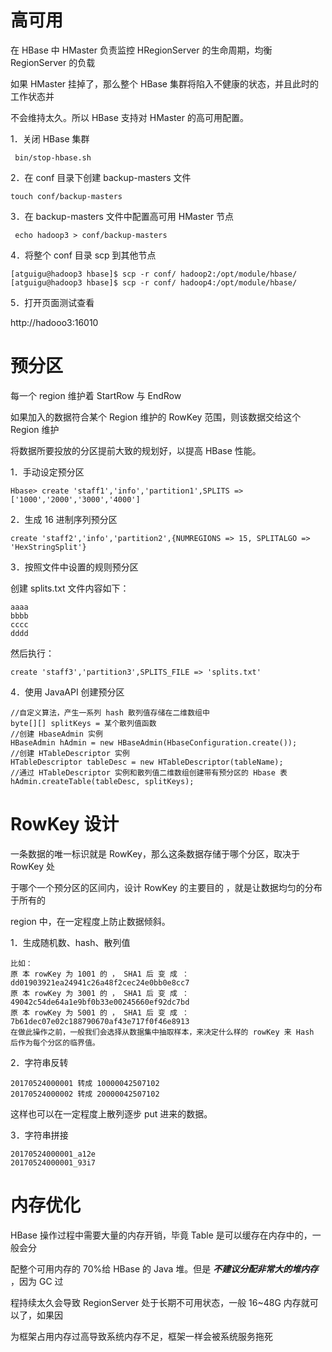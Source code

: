 # **高可用**

在 HBase 中 HMaster 负责监控 HRegionServer 的生命周期，均衡 RegionServer 的负载

如果 HMaster 挂掉了，那么整个 HBase 集群将陷入不健康的状态，并且此时的工作状态并 

不会维持太久。所以 HBase 支持对 HMaster 的高可用配置。 

1．关闭 HBase 集群

```
 bin/stop-hbase.sh
```



2．在 conf 目录下创建 backup-masters 文件

```
touch conf/backup-masters
```



3．在 backup-masters 文件中配置高可用 HMaster 节点

```
 echo hadoop3 > conf/backup-masters
```



4．将整个 conf 目录 scp 到其他节点

```
[atguigu@hadoop3 hbase]$ scp -r conf/ hadoop2:/opt/module/hbase/
[atguigu@hadoop3 hbase]$ scp -r conf/ hadoop4:/opt/module/hbase/
```



5．打开页面测试查看 

http://hadooo3:16010



# **预分区**

每一个 region 维护着 StartRow 与 EndRow

如果加入的数据符合某个 Region 维护的 RowKey 范围，则该数据交给这个 Region 维护

将数据所要投放的分区提前大致的规划好，以提高 HBase 性能。



1．手动设定预分区

```
Hbase> create 'staff1','info','partition1',SPLITS => ['1000','2000','3000','4000']
```



2．生成 16 进制序列预分区

```
create 'staff2','info','partition2',{NUMREGIONS => 15, SPLITALGO => 'HexStringSplit'}
```



3．按照文件中设置的规则预分区 

创建 splits.txt 文件内容如下：

```
aaaa
bbbb
cccc
dddd
```

然后执行：

```
create 'staff3','partition3',SPLITS_FILE => 'splits.txt'
```



4．使用 JavaAPI 创建预分区

```
//自定义算法，产生一系列 hash 散列值存储在二维数组中
byte[][] splitKeys = 某个散列值函数
//创建 HbaseAdmin 实例
HBaseAdmin hAdmin = new HBaseAdmin(HbaseConfiguration.create());
//创建 HTableDescriptor 实例
HTableDescriptor tableDesc = new HTableDescriptor(tableName);
//通过 HTableDescriptor 实例和散列值二维数组创建带有预分区的 Hbase 表
hAdmin.createTable(tableDesc, splitKeys);
```



#  **RowKey** **设计**

一条数据的唯一标识就是 RowKey，那么这条数据存储于哪个分区，取决于 RowKey 处 

于哪个一个预分区的区间内，设计 RowKey 的主要目的 ，就是让数据均匀的分布于所有的 

region 中，在一定程度上防止数据倾斜。

1．生成随机数、hash、散列值

```
比如：
原 本 rowKey 为 1001 的 ， SHA1 后 变 成 ：
dd01903921ea24941c26a48f2cec24e0bb0e8cc7
原 本 rowKey 为 3001 的 ， SHA1 后 变 成 ：
49042c54de64a1e9bf0b33e00245660ef92dc7bd
原 本 rowKey 为 5001 的 ， SHA1 后 变 成 ：
7b61dec07e02c188790670af43e717f0f46e8913
在做此操作之前，一般我们会选择从数据集中抽取样本，来决定什么样的 rowKey 来 Hash
后作为每个分区的临界值。
```



2．字符串反转

```
20170524000001 转成 10000042507102
20170524000002 转成 20000042507102
```

这样也可以在一定程度上散列逐步 put 进来的数据。



3．字符串拼接

```
20170524000001_a12e
20170524000001_93i7
```



# **内存优化**

HBase 操作过程中需要大量的内存开销，毕竟 Table 是可以缓存在内存中的，一般会分 

配整个可用内存的 70%给 HBase 的 Java 堆。但是  ***不建议分配非常大的堆内存***  ，因为 GC 过 

程持续太久会导致 RegionServer 处于长期不可用状态，一般 16~48G 内存就可以了，如果因 

为框架占用内存过高导致系统内存不足，框架一样会被系统服务拖死











